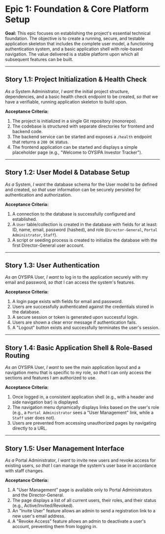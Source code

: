 # Epic 1: Foundation & Core Platform Setup

**Goal:** This epic focuses on establishing the project's essential technical foundation. The objective is to create a running, secure, and testable application skeleton that includes the complete user model, a functioning authentication system, and a basic application shell with role-based navigation. The value delivered is a stable platform upon which all subsequent features can be built.

---

## Story 1.1: Project Initialization & Health Check

*As a* System Administrator,
*I want* the initial project structure, dependencies, and a basic health check endpoint to be created,
*so that* we have a verifiable, running application skeleton to build upon.

**Acceptance Criteria:**
1.  The project is initialized in a single Git repository (monorepo).
2.  The codebase is structured with separate directories for frontend and backend code.
3.  The backend service can be started and exposes a `/health` endpoint that returns a `200 OK` status.
4.  The frontend application can be started and displays a simple placeholder page (e.g., "Welcome to OYSIPA Investor Tracker").

---

## Story 1.2: User Model & Database Setup

*As a* System,
*I want* the database schema for the User model to be defined and created,
*so that* user information can be securely persisted for authentication and authorization.

**Acceptance Criteria:**
1.  A connection to the database is successfully configured and established.
2.  A `User` table/collection is created in the database with fields for at least: ID, name, email, password (hashed), and role (`Director-General`, `Portal Administrator`, `Staff`).
3.  A script or seeding process is created to initialize the database with the first Director-General user account.

---

## Story 1.3: User Authentication

*As an* OYSIPA User,
*I want* to log in to the application securely with my email and password,
*so that* I can access the system's features.

**Acceptance Criteria:**
1.  A login page exists with fields for email and password.
2.  Users are successfully authenticated against the credentials stored in the database.
3.  A secure session or token is generated upon successful login.
4.  Users are shown a clear error message if authentication fails.
5.  A "Logout" button exists and successfully terminates the user's session.

---

## Story 1.4: Basic Application Shell & Role-Based Routing

*As an* OYSIPA User,
*I want* to see the main application layout and a navigation menu that is specific to my role,
*so that* I can only access the sections and features I am authorized to use.

**Acceptance Criteria:**
1.  Once logged in, a consistent application shell (e.g., with a header and side navigation bar) is displayed.
2.  The navigation menu dynamically displays links based on the user's role (e.g., a `Portal Administrator` sees a "User Management" link, while a `Staff` user does not).
3.  Users are prevented from accessing unauthorized pages by navigating directly to a URL.

---

## Story 1.5: User Management Interface

*As a* Portal Administrator,
*I want* to invite new users and revoke access for existing users,
*so that* I can manage the system's user base in accordance with staff changes.

**Acceptance Criteria:**
1.  A "User Management" page is available only to Portal Administrators and the Director-General.
2.  The page displays a list of all current users, their roles, and their status (e.g., Active/Invited/Revoked).
3.  An "Invite User" feature allows an admin to send a registration link to a new user's email address.
4.  A "Revoke Access" feature allows an admin to deactivate a user's account, preventing them from logging in.
